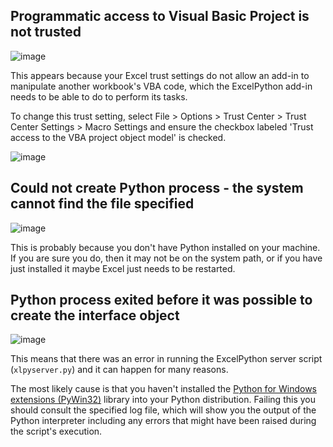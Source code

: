 ## Programmatic access to Visual Basic Project is not trusted

![image](https://cloud.githubusercontent.com/assets/5197585/4011749/4c09f4ee-2a07-11e4-8882-c7f6c12b4096.png)

This appears because your Excel trust settings do not allow an add-in to manipulate another workbook's VBA code, which the ExcelPython add-in needs to be able to do to perform its tasks.

To change this trust setting, select File > Options > Trust Center > Trust Center Settings > Macro Settings and ensure the checkbox labeled 'Trust access to the VBA project object model' is checked.

![image](https://cloud.githubusercontent.com/assets/5197585/3921677/77648a04-23c3-11e4-9af4-2a14ca47787e.png)

## Could not create Python process - the system cannot find the file specified

![image](https://cloud.githubusercontent.com/assets/5197585/4011849/6e2e882c-2a08-11e4-88e2-93abc620d4e2.png)

This is probably because you don't have Python installed on your machine. If you are sure you do, then it may not be on the system path, or if you have just installed it maybe Excel just needs to be restarted.

## Python process exited before it was possible to create the interface object

![image](https://cloud.githubusercontent.com/assets/5197585/4011823/2abd178e-2a08-11e4-941e-61d4a669eb7f.png)

This means that there was an error in running the ExcelPython server script (`xlpyserver.py`) and it can happen for many reasons.

The most likely cause is that you haven't installed the [Python for Windows extensions (PyWin32)](http://sourceforge.net/projects/pywin32/) library into your Python distribution. Failing this you should consult the specified log file, which will show you the output of the Python interpreter including any errors that might have been raised during the script's execution.
